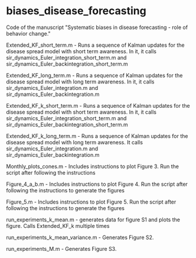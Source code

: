 # biases_disease_forecasting
Code of the manuscript "Systematic biases in disease forecasting - role of behavior change."

Extended_KF_short_term.m - Runs a sequence of Kalman updates for the disease spread model with short term awareness. In it, it calls sir_dynamics_Euler_integration_short_term.m and sir_dynamics_Euler_backintegration_short_term.m

Extended_KF_long_term.m - Runs a sequence of Kalman updates for the disease spread model with long term awareness. In it, it calls sir_dynamics_Euler_integration.m and sir_dynamics_Euler_backintegration.m

Extended_KF_k_short_term.m - Runs a sequence of Kalman updates for the disease spread model with short term awareness. In it, it calls sir_dynamics_Euler_integration_short_term.m and sir_dynamics_Euler_backintegration_short_term.m

Extended_KF_k_long_term.m - Runs a sequence of Kalman updates for the disease spread model with long term awareness. It calls sir_dynamics_Euler_integration.m and sir_dynamics_Euler_backintegration.m

Monthly_plots_cones.m - Includes instructions to plot Figure 3. Run the script after following the instructions

Figure_4_a_b.m - Includes instructions to plot Figure 4. Run the script after following the instructions to generate the figures

Figure_5.m - Includes instructions to plot Figure 5. Run the script after following the instructions to generate the figures

run_experiments_k_mean.m - generates data for figure S1 and plots the figure. Calls Extended_KF_k multiple times

run_experiments_k_mean_variance.m - Generates Figure S2. 

run_experiments_M.m - Generates Figure S3. 

